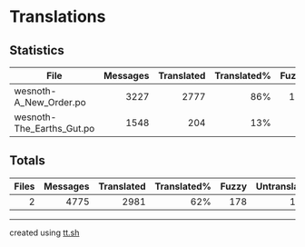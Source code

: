 # Translations

## Statistics

File | Messages | Translated | Translated% | Fuzzy | Untranslated
--- | --: | --: | --: | --: | --:
wesnoth-A_New_Order.po | 3227 | 2777| 86% | 171 | 279
wesnoth-The_Earths_Gut.po | 1548 | 204| 13% | 7 | 1337

## Totals

Files | Messages | Translated | Translated% | Fuzzy | Untranslated
--: | --: | --: | --: | --: | --:
2 | 4775 | 2981 | 62% | 178 | 1616

---

created using [tt.sh](https://github.com/celerini/scripts/blob/master/tt.sh)

